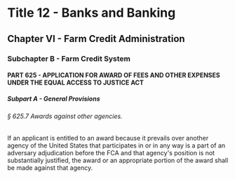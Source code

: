 
# Title 12 - Banks and Banking
## Chapter VI - Farm Credit Administration
### Subchapter B - Farm Credit System
#### PART 625 - APPLICATION FOR AWARD OF FEES AND OTHER EXPENSES UNDER THE EQUAL ACCESS TO JUSTICE ACT
##### Subpart A - General Provisions
###### § 625.7 Awards against other agencies.

If an applicant is entitled to an award because it prevails over another agency of the United States that participates in or in any way is a part of an adversary adjudication before the FCA and that agency's position is not substantially justified, the award or an appropriate portion of the award shall be made against that agency.
